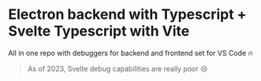 # Electron backend with Typescript + Svelte Typescript with Vite
All in one repo with debuggers for backend and frontend set for VS Code 🔥

> As of 2023, Svelte debug capabilities are really poor 😢